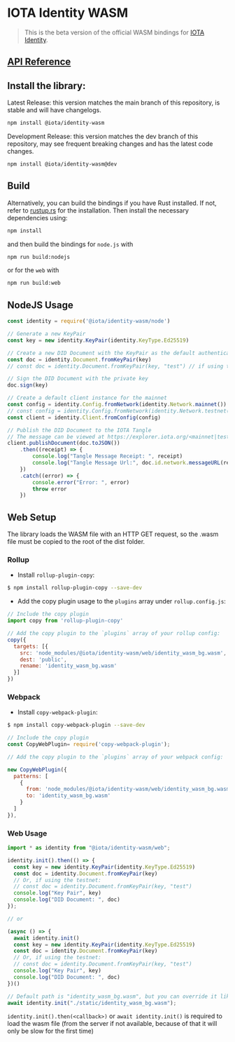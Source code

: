 # IOTA Identity WASM

> This is the beta version of the official WASM bindings for [IOTA Identity](https://github.com/iotaledger/identity.rs).

## [API Reference](https://identity.docs.iota.org/docs/libraries/wasm/api_reference)

## Install the library:

Latest Release: this version matches the main branch of this repository, is stable and will have changelogs.
```bash
npm install @iota/identity-wasm
```

Development Release: this version matches the dev branch of this repository, may see frequent breaking changes and has the latest code changes.
```bash
npm install @iota/identity-wasm@dev
```

## Build

Alternatively, you can build the bindings if you have Rust installed. If not, refer to [rustup.rs](https://rustup.rs) for the installation. Then install the necessary dependencies using:
```bash
npm install
```

and then build the bindings for `node.js` with

```bash
npm run build:nodejs
```

or for the `web` with

```bash
npm run build:web
```

## NodeJS Usage
<!-- 
Test this example using https://github.com/anko/txm: `txm README.md`

Replace imports with local paths for txm:
!test program
cat \
| sed -e "s#require('@iota/identity-wasm/node')#require('./node/identity_wasm.js')#" \
| node
-->
<!-- !test check Nodejs Example -->
```javascript
const identity = require('@iota/identity-wasm/node')

// Generate a new KeyPair
const key = new identity.KeyPair(identity.KeyType.Ed25519)

// Create a new DID Document with the KeyPair as the default authentication method
const doc = identity.Document.fromKeyPair(key)
// const doc = identity.Document.fromKeyPair(key, "test") // if using the testnet

// Sign the DID Document with the private key
doc.sign(key)

// Create a default client instance for the mainnet
const config = identity.Config.fromNetwork(identity.Network.mainnet())
// const config = identity.Config.fromNetwork(identity.Network.testnet()); // if using the testnet
const client = identity.Client.fromConfig(config)

// Publish the DID Document to the IOTA Tangle
// The message can be viewed at https://explorer.iota.org/<mainnet|testnet>/transaction/<messageId>
client.publishDocument(doc.toJSON())
    .then((receipt) => {
        console.log("Tangle Message Receipt: ", receipt)
        console.log("Tangle Message Url:", doc.id.network.messageURL(receipt.messageId))
    })
    .catch((error) => {
        console.error("Error: ", error)
        throw error
    })
```

## Web Setup

The library loads the WASM file with an HTTP GET request, so the .wasm file must be copied to the root of the dist folder.

### Rollup

- Install `rollup-plugin-copy`:

```bash
$ npm install rollup-plugin-copy --save-dev
```

- Add the copy plugin usage to the `plugins` array under `rollup.config.js`:

```js
// Include the copy plugin
import copy from 'rollup-plugin-copy'

// Add the copy plugin to the `plugins` array of your rollup config:
copy({
  targets: [{
    src: 'node_modules/@iota/identity-wasm/web/identity_wasm_bg.wasm',
    dest: 'public',
    rename: 'identity_wasm_bg.wasm'
  }]
})
```

### Webpack

- Install `copy-webpack-plugin`:

```bash
$ npm install copy-webpack-plugin --save-dev
```

```js
// Include the copy plugin
const CopyWebPlugin= require('copy-webpack-plugin');

// Add the copy plugin to the `plugins` array of your webpack config:

new CopyWebPlugin({
  patterns: [
    {
      from: 'node_modules/@iota/identity-wasm/web/identity_wasm_bg.wasm',
      to: 'identity_wasm_bg.wasm'
    }
  ]
}),
```

### Web Usage

```js
import * as identity from "@iota/identity-wasm/web";

identity.init().then(() => {
  const key = new identity.KeyPair(identity.KeyType.Ed25519)
  const doc = identity.Document.fromKeyPair(key)
  // Or, if using the testnet:
  // const doc = identity.Document.fromKeyPair(key, "test")  
  console.log("Key Pair", key)
  console.log("DID Document: ", doc)
});

// or

(async () => {
  await identity.init()
  const key = new identity.KeyPair(identity.KeyType.Ed25519)
  const doc = identity.Document.fromKeyPair(key)
  // Or, if using the testnet:
  // const doc = identity.Document.fromKeyPair(key, "test")
  console.log("Key Pair", key)
  console.log("DID Document: ", doc)
})()

// Default path is "identity_wasm_bg.wasm", but you can override it like this
await identity.init("./static/identity_wasm_bg.wasm");
```

`identity.init().then(<callback>)` or `await identity.init()` is required to load the wasm file (from the server if not available, because of that it will only be slow for the first time)
